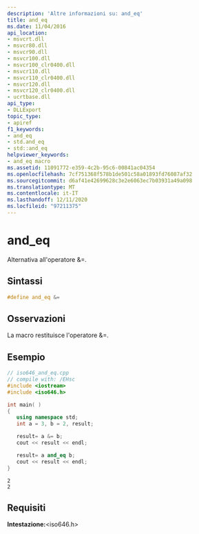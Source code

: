 ```yaml
---
description: 'Altre informazioni su: and_eq'
title: and_eq
ms.date: 11/04/2016
api_location:
- msvcrt.dll
- msvcr80.dll
- msvcr90.dll
- msvcr100.dll
- msvcr100_clr0400.dll
- msvcr110.dll
- msvcr110_clr0400.dll
- msvcr120.dll
- msvcr120_clr0400.dll
- ucrtbase.dll
api_type:
- DLLExport
topic_type:
- apiref
f1_keywords:
- and_eq
- std.and_eq
- std::and_eq
helpviewer_keywords:
- and_eq macro
ms.assetid: 11091772-e359-4c2b-95c6-00841ac04354
ms.openlocfilehash: 7cf751368f578b1de501c58a01893fd76087af32
ms.sourcegitcommit: d6af41e42699628c3e2e6063ec7b03931a49a098
ms.translationtype: MT
ms.contentlocale: it-IT
ms.lasthandoff: 12/11/2020
ms.locfileid: "97211375"
---
```

# <a name="and_eq"></a>and_eq

Alternativa all'operatore &=.

## <a name="syntax"></a>Sintassi

```C
#define and_eq &=
```

## <a name="remarks"></a>Osservazioni

La macro restituisce l'operatore &=.

## <a name="example"></a>Esempio

```cpp
// iso646_and_eq.cpp
// compile with: /EHsc
#include <iostream>
#include <iso646.h>

int main( )
{
   using namespace std;
   int a = 3, b = 2, result;

   result= a &= b;
   cout << result << endl;

   result= a and_eq b;
   cout << result << endl;
}
```

```Output
2
2
```

## <a name="requirements"></a>Requisiti

**Intestazione:**\<iso646.h>
